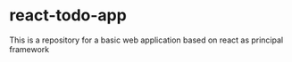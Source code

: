 # react-todo-app
This is a repository for a basic web application based on react as principal framework
